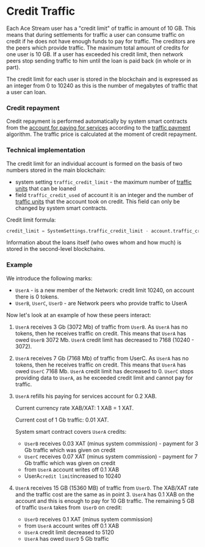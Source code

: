 # Credit Traffic

Each Ace Stream user has a "credit limit" of traffic in amount of 10 GB. This means that during settlements for traffic a user can consume traffic on credit if he does not have enough funds to pay for traffic. The creditors are the peers which provide traffic. The maximum total amount of credits for one user is 10 GB. If a user has exceeded his credit limit, then network peers stop sending traffic to him until the loan is paid back (in whole or in part).

The credit limit for each user is stored in the blockchain and is expressed as an integer from 0 to 10240 as this is the number of megabytes of traffic that a user can loan.

### Credit repayment 

Credit repayment is performed automatically by system smart contracts from the [account for paying for services][1] according to the [traffic payment][2] algorithm. The traffic price is calculated at the moment of  credit repayment.

### Technical implementation

The credit limit for an individual account is formed on the basis of two numbers stored in the main blockchain:

- system setting `traffic_credit_limit` - the maximum number of [traffic units][3] that can be loaned
- field `traffic_credit_used` of account it is an integer and the number of [traffic units][3] that the account took on credit. This field can only be changed by system smart contracts.

Credit limit formula:

```python
credit_limit = SystemSettings.traffic_credit_limit - account.traffic_credit_used
```

Information about the loans itself (who owes whom and how much) is stored in the second-level blockchains.

### Example

We introduce the following marks:

- `UserA` - is a new member of the Network: credit limit 10240, on account there is 0 tokens.
- `UserB`, `UserC`, `UserD` - are Network peers who provide traffic to UserA

Now let's look at an example of how these peers interact:

1. `UserA` receives 3 Gb (3072 Mb) of traffic from `UserB`. As `UserA` has no tokens, then he receives traffic on credit. This means that `UserA` has owed `UserB` 3072 Мb. `UserA` credit limit has decreased to  7168 (10240 - 3072).
2. `UserA` receives 7 Gb (7168 Мb) of traffic from UserС. As `UserA` has no tokens, then he receives traffic on credit. This means that `UserA` has owed `UserC` 7168 Мb. `UserA` credit limit has decreased to 0. `UserC` stops providing data to `UserA`, as he exceeded credit limit and cannot pay for traffic. 
3. `UserA` refills his paying for services account for 0.2 XAB.

    Current currency rate XAB/XAT: 1 XAB = 1 XAT.

    Current cost of 1 Gb traffic: 0.01 XAT.

    System smart contract covers `UserA` credits:

    - `UserB` receives 0.03 XAT (minus system commission) - payment for 3 Gb traffic which was given on credit
    - `UserC` receives 0.07 XAT (minus system commission) - payment for 7 Gb traffic which was given on credit
    - from `UserA` account writes off 0.1 XAB
    - UserA` credit limit `increased to 10240
4. `UserA` receives 15 GB (15360 MB) of traffic from `UserD`. The XAB/XAT rate and the traffic cost are the same as in point 3. `UserA` has 0.1 XAB on the account and this is enough to pay for 10 GB traffic. The remaining 5 GB of traffic `UserA` takes from` UserD` on credit:
    - `UserD` receives 0.1 XAT (minus system commission)
    - from `UserA` account writes off 0.1 XAB
    - `UserA` credit limit decreased to 5120
    - `UserA` has owed `UserD` 5 Gb traffic

[1]: ../glossary/special-accounts.md#_2
[2]: payments.md
[3]: ../glossary/traffic-unit.md
